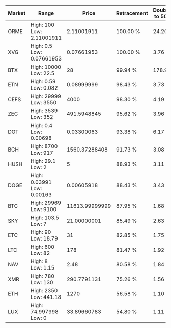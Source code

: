 | Market | Range | Price| Retracement | Doubles to 50% |
| --- | --- | --- | --- | --- |
| ORME | High: 100<br />Low: 2.11001911 | 2.11001911 | 100.00 % | 24.20 |
| XVG | High: 0.5<br />Low: 0.07661953 | 0.07661953 | 100.00 % | 3.76 |
| BTX | High: 10000<br />Low: 22.5 | 28 | 99.94 % | 178.97 |
| ETN | High: 0.59<br />Low: 0.082 | 0.08999999 | 98.43 % | 3.73 |
| CEFS | High: 29999<br />Low: 3550 | 4000 | 98.30 % | 4.19 |
| ZEC | High: 3539<br />Low: 352 | 491.5948845 | 95.62 % | 3.96 |
| DOT | High: 0.4<br />Low: 0.00698 | 0.03300063 | 93.38 % | 6.17 |
| BCH | High: 8700<br />Low: 917 | 1560.37288408 | 91.73 % | 3.08 |
| HUSH | High: 29.1<br />Low: 2 | 5 | 88.93 % | 3.11 |
| DOGE | High: 0.03991<br />Low: 0.00163 | 0.00605918 | 88.43 % | 3.43 |
| BTC | High: 29969<br />Low: 9100 | 11613.99999999 | 87.95 % | 1.68 |
| SKY | High: 103.5<br />Low: 7 | 21.00000001 | 85.49 % | 2.63 |
| ETC | High: 90<br />Low: 18.79 | 31 | 82.85 % | 1.75 |
| LTC | High: 600<br />Low: 82 | 178 | 81.47 % | 1.92 |
| NAV | High: 8<br />Low: 1.15 | 2.48 | 80.58 % | 1.84 |
| XMR | High: 780<br />Low: 130 | 290.7791131 | 75.26 % | 1.56 |
| ETH | High: 2350<br />Low: 441.18 | 1270 | 56.58 % | 1.10 |
| LUX | High: 74.997998<br />Low: 0 | 33.89660783 | 54.80 % | 1.11 |

